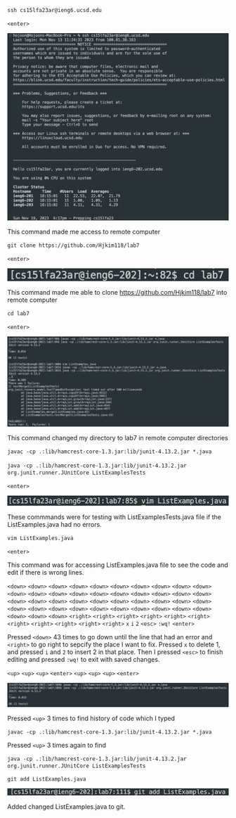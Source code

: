 ```
ssh cs15lfa23ar@ieng6.ucsd.edu 
```
`<enter>`

![Image](lab4_1.png)

This command made me access to remote computer

```
git clone https://github.com/Hjkim118/lab7 
```
`<enter>`

![Image](lab4_2.png)

This command made me able to clone https://github.com/Hjkim118/lab7 into remote computer

```
cd lab7
```
`<enter>`

![Image](lab4_3.png)

This command changed my directory to lab7 in remote computer directories

```
javac -cp .:lib/hamcrest-core-1.3.jar:lib/junit-4.13.2.jar *.java

java -cp .:lib/hamcrest-core-1.3.jar:lib/junit-4.13.2.jar org.junit.runner.JUnitCore ListExamplesTests
```
`<enter>`

![Image](lab4_4.png)

These commmands were for testing with ListExamplesTests.java file if the ListExamples.java had no errors.

```
vim ListExamples.java
```
`<enter>`

This command was for accessing ListExamples.java file to see the code and edit if there is wrong lines.

`<down>` `<down>` `<down>` `<down>` `<down>` `<down>` `<down>` `<down>` `<down>` `<down>` `<down>` `<down>` `<down>` `<down>` `<down>` `<down>` `<down>` `<down>` `<down>` `<down>` `<down>` `<down>` `<down>` `<down>` `<down>` `<down>` `<down>` `<down>` `<down>` `<down>` `<down>` `<down>` `<down>` `<down>` `<down>` `<down>` `<down>` `<down>` `<down>` `<down>` `<down>` `<down>` `<down>` 
`<right>` `<right>` `<right>` `<right>` `<right>` `<right>` `<right>` `<right>` `<right>` `<right>` `<right>` 
`x` `i` `2` `<esc>` `:wq!` 
`<enter>`

Pressed `<down>` 43 times to go down until the line that had an error and `<right>` to go right to sepcify the place I want to fix. Pressed `x` to delete 1, and pressed `i` and `2` to insert 2 in that place.
Then I pressed `<esc>` to finish editing and pressed `:wq!` to exit with saved changes.




`<up>` `<up>` `<up>` `<enter>`
`<up>` `<up>` `<up>` `<enter>` 

![Image](lab4_5.png)

Pressed `<up>` 3 times to find history of code which I typed 
```
javac -cp .:lib/hamcrest-core-1.3.jar:lib/junit-4.13.2.jar *.java
```

Pressed `<up>` 3 times again to find 
```
java -cp .:lib/hamcrest-core-1.3.jar:lib/junit-4.13.2.jar org.junit.runner.JUnitCore ListExamplesTests
```

```
git add ListExamples.java
```

![Image](lab4_6.png)

Added changed ListExamples.java to git.
